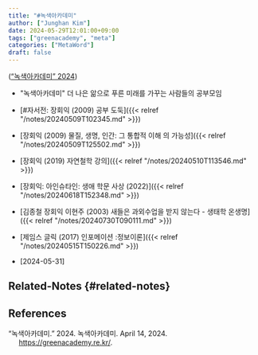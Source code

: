 ```yaml
---
title: "#녹색아카데미"
author: ["Junghan Kim"]
date: 2024-05-29T12:01:00+09:00
tags: ["greenacademy", "meta"]
categories: ["MetaWord"]
draft: false
---
```


(<a href="#citeproc_bib_item_1">“녹색아카데미” 2024</a>)

-   "녹색아카데미" 더 나은 앎으로 푸른 미래를 가꾸는 사람들의 공부모임

-   [#자서전: 장회익 (2009) 공부 도둑]({{< relref "/notes/20240509T102345.md" >}})
-   [장회익 (2009) 물질, 생명, 인간: 그 통합적 이해 의 가능성]({{< relref "/notes/20240509T125502.md" >}})
-   [장회익 (2019) 자연철학 강의]({{< relref "/notes/20240510T113546.md" >}})
-   [장회익: 아인슈타인: 생애 학문 사상 (2022)]({{< relref "/notes/20240618T152348.md" >}})
-   [김종철 장회익 이현주 (2003) 새들은 과외수업을 받지 않는다 - 생태학 온생명]({{< relref "/notes/20240730T090111.md" >}})

-   [제임스 글릭 (2017) 인포메이션 :정보이론]({{< relref "/notes/20240515T150226.md" >}})
-   [2024-05-31]


## Related-Notes {#related-notes}

## References

<style>.csl-entry{text-indent: -1.5em; margin-left: 1.5em;}</style><div class="csl-bib-body">
  <div class="csl-entry"><a id="citeproc_bib_item_1"></a>“녹색아카데미.” 2024. 녹색아카데미. April 14, 2024. <a href="https://greenacademy.re.kr/">https://greenacademy.re.kr/</a>.</div>
</div>

